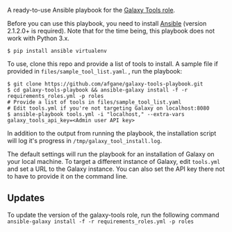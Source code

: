 A ready-to-use Ansible playbook for the [Galaxy Tools role][gtr].

Before you can use this playbook, you need to install [Ansible][ans] (version
2.1.2.0+ is required). Note that for the time being, this playbook does not
work with Python 3.x.

    $ pip install ansible virtualenv

To use, clone this repo and provide a list of tools to install. A sample file
if provided in `files/sample_tool_list.yaml`. , run the playbook:

    $ git clone https://github.com/afgane/galaxy-tools-playbook.git
    $ cd galaxy-tools-playbook && ansible-galaxy install -f -r requirements_roles.yml -p roles
    # Provide a list of tools in files/sample_tool_list.yaml
    # Edit tools.yml if you're not targeting Galaxy on localhost:8080
    $ ansible-playbook tools.yml -i "localhost," --extra-vars galaxy_tools_api_key=<Admin user API key>

In addition to the output from running the playbook, the installation script
will log it's progress in `/tmp/galaxy_tool_install.log`.

The default settings will run the playbook for an installation of Galaxy on
your local machine. To target a different instance of Galaxy, edit `tools.yml`
and set a URL to the Galaxy instance. You can also set the API key there not
to have to provide it on the command line.

Updates
-------
To update the version of the galaxy-tools role, run the following command
`ansible-galaxy install -f -r requirements_roles.yml -p roles`

[gtr]: https://github.com/galaxyproject/ansible-galaxy-tools
[ans]: http://www.ansible.com/home
